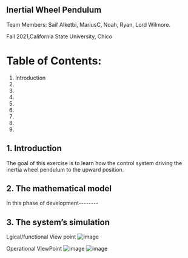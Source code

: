 
## Inertial Wheel Pendulum

Team Members: Saif Alketbi, MariusC, Noah, Ryan, Lord Wilmore.

Fall 2021,California State University, Chico 

# Table of Contents:
1. Introduction 
2.
3.
4.
5.
6.
7.
8.
9.

## 1. Introduction
The goal of this exercise is to learn how the control system driving the inertia wheel pendulum to the upward position. 

## 2. The mathematical model
In this phase of development--------

## 3. The system’s simulation

Lgical/functional View point
![image](https://user-images.githubusercontent.com/96152526/146428646-91779df7-86c6-4ec5-8429-c1a41cad7dc2.png)

Operational ViewPoint
![image](https://user-images.githubusercontent.com/96152526/146428885-7a779d87-b672-48ac-98bf-7d7ea7c5575f.png)
![image](https://user-images.githubusercontent.com/96152526/146428963-a0553bfe-7949-4773-a8e7-d12fb322bebe.png)


